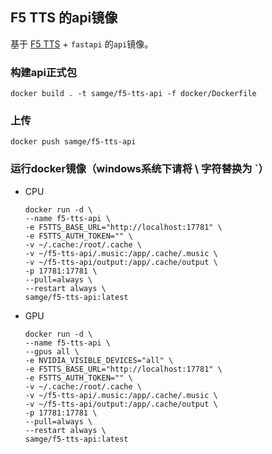 ## F5 TTS 的api镜像
基于 [F5 TTS](https://github.com/SWivid/F5-TTS) + `fastapi` 的`api`镜像。

### 构建api正式包
```shell
docker build . -t samge/f5-tts-api -f docker/Dockerfile
```

### 上传
```shell
docker push samge/f5-tts-api
``` 

### 运行docker镜像（windows系统下请将 \ 字符替换为 `）
- CPU
    ```shell
    docker run -d \
    --name f5-tts-api \
    -e F5TTS_BASE_URL="http://localhost:17781" \
    -e F5TTS_AUTH_TOKEN="" \
    -v ~/.cache:/root/.cache \
    -v ~/f5-tts-api/.music:/app/.cache/.music \
    -v ~/f5-tts-api/output:/app/.cache/output \
    -p 17781:17781 \
    --pull=always \
    --restart always \
    samge/f5-tts-api:latest
    ```

- GPU
    ```shell
    docker run -d \
    --name f5-tts-api \
    --gpus all \
    -e NVIDIA_VISIBLE_DEVICES="all" \
    -e F5TTS_BASE_URL="http://localhost:17781" \
    -e F5TTS_AUTH_TOKEN="" \
    -v ~/.cache:/root/.cache \
    -v ~/f5-tts-api/.music:/app/.cache/.music \
    -v ~/f5-tts-api/output:/app/.cache/output \
    -p 17781:17781 \
    --pull=always \
    --restart always \
    samge/f5-tts-api:latest
    ```